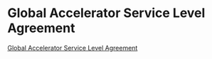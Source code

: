 # Global Accelerator Service Level Agreement

[Global Accelerator Service Level Agreement](https://www.alibabacloud.com/help/zh/doc-detail/160606.htm)

